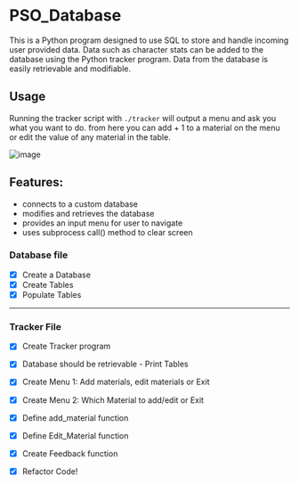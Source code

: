 # PSO_Database
This is a Python program designed to use SQL to store and handle incoming user provided data. 
Data such as character stats can be added to the database using the Python tracker program.
Data from the database is easily retrievable and modifiable. 

## Usage
Running the tracker script with ```./tracker``` will output a menu and ask you what you want to do. 
from here you can add + 1 to a material on the menu or edit the value of any material in the table.

![image](https://user-images.githubusercontent.com/40424244/93288217-479f3e00-f7d3-11ea-912e-b5aa721bf7d7.png)

## Features:
- connects to a custom database 
- modifies and retrieves the database
- provides an input menu for user to navigate
- uses subprocess call() method to clear screen

### Database file

- [x]  Create a Database
- [x]  Create Tables
- [x]  Populate Tables

---

### Tracker File

- [x]  Create Tracker program
- [x]  Database should be retrievable - Print Tables
- [x]  Create Menu 1: Add materials,  edit materials or Exit
- [x]  Create Menu 2: Which Material to add/edit or Exit
- [x]  Define add_material function
- [x]  Define Edit_Material function
- [x]  Create Feedback function

- [x]  Refactor Code!

